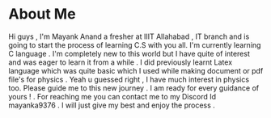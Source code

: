# About Me
Hi guys , 
I'm Mayank Anand a fresher at IIIT Allahabad , IT branch and is going to start the process of learning C.S with you all. 
I'm currently learning C language . 
I'm completely new to this world but I have quite of interest and was eager to learn it from a while .
I did previously learnt Latex language which was quite basic which I used while making document or pdf file's for physics . 
Yeah u guessed right , I have much interest in physics too.
Please guide me to this new journey . I am ready for every guidance of yours ! . 
For reaching me you can contact me to my Discord Id mayanka9376 .
I will just give my best and enjoy the process .
<!--
**AnandMayank/AnandMayank** is a ✨ _special_ ✨ repository because its `README.md` (this file) appears on your GitHub profile.

Here are some ideas to get you started:

- 🔭 I’m currently working on ...
- 🌱 I’m currently learning ...
- 👯 I’m looking to collaborate on ...
- 🤔 I’m looking for help with ...
- 💬 Ask me about ...
- 📫 How to reach me: ...
- 😄 Pronouns: ...
- ⚡ Fun fact: ...
-->
